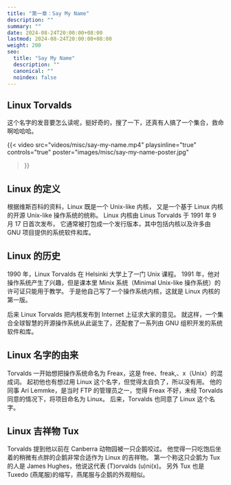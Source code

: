 ```yaml
---
title: "第一章：Say My Name"
description: ""
summary: ""
date: 2024-08-24T20:00:00+08:00
lastmod: 2024-08-24T20:00:00+08:00
weight: 200
seo:
  title: "Say My Name"
  description: ""
  canonical: ""
  noindex: false
---
```


## Linux Torvalds

这个名字的发音要怎么读呢，挺好奇的，搜了一下，还真有人搞了一个集合，救命啊哈哈哈。

{{< video
  src="videos/misc/say-my-name.mp4"
  playsinline="true"
  controls="true"
  poster="images/misc/say-my-name-poster.jpg"
>}}

## Linux 的定义

根据维斯百科的资料，Linux 既是一个 Unix-like 内核，
又是一个基于 Linux 内核的开源 Unix-like 操作系统的统称。
Linux 内核由 Linus Torvalds 于 1991 年 9 月 17 日首次发布，
它通常被打包成一个发行版本，其中包括内核以及许多由 GNU 项目提供的系统软件和库。

## Linux 的历史

1990 年，Linux Torvalds 在 Helsinki 大学上了一门 Unix 课程。
1991 年，他对操作系统产生了兴趣，但是课本里 Minix 系统（Minimal Unix-like 操作系统）的许可证只能用于教学。
于是他自己写了一个操作系统内核，这就是 Linux 内核的第一版。

后来 Linux Torvalds 把内核发布到 Internet 上征求大家的意见。
就这样，一个集合全球智慧的开源操作系统从此诞生了，还配套了一系列由 GNU 组积开发的系统软件和库。

## Linux 名字的由来

Torvalds 一开始想把操作系统命名为 Freax，这是 free、freak,、x（Unix）的混成词。
起初他也有想过用 Linux 这个名字，但觉得太自负了，所以没有用。
他的同事 Ari Lemmke，是当时 FTP 的管理员之一，觉得 Freax 不好，未经 Torvalds 同意的情况下，将项目命名为 Linux。
后来，Torvalds 也同意了 Linux 这个名字。

## Linux 吉祥物 Tux

Torvalds 提到他以前在 Canberra 动物园被一只企鹅咬过。
他觉得一只吃饱后坐着的稍微有点胖的企鹅非常合适作为 Linux 的吉祥物。
第一个称这只企鹅为 Tux 的人是 James Hughes，他说这代表 (T)orvalds (u)ni(x)。
另外 Tux 也是 Tuxedo (燕尾服)的缩写，燕尾服与企鹅的外观相似。
